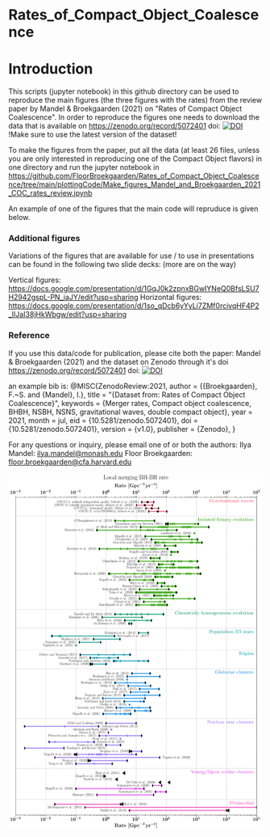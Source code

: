 # Rates_of_Compact_Object_Coalescence

# Introduction
This scripts (jupyter notebook) in this github directory can be used to reproduce the main figures (the three figures with the rates) from the review paper by Mandel & Broekgaarden (2021) on "Rates of Compact Object Coalescence". In order to reproduce the figures one needs to download the data that is available on https://zenodo.org/record/5072401 doi: [![DOI](https://zenodo.org/badge/DOI/10.5281/zenodo.5072401.svg)](https://doi.org/10.5281/zenodo.5072401) !Make sure to use the latest version of the dataset!

To make the figures from the paper, put all the data (at least 26 files, unless you are only interested in reproducing one of the Compact Object flavors) in one directory and run the jupyter notebook in https://github.com/FloorBroekgaarden/Rates_of_Compact_Object_Coalescence/tree/main/plottingCode/Make_figures_Mandel_and_Broekgaarden_2021_COC_rates_review.ipynb 

An example of one of the figures that the main code will repruduce is given below. 


### Additional figures
Variations of the figures that are available for use / to use in presentations can be found in the following two slide decks:
(more are on the way)

Vertical figures: https://docs.google.com/presentation/d/1GqJ0k2zpnxBGwIYNeQ0BfsLSU7H2942gspL-PN_iaJY/edit?usp=sharing 
Horizontal figures: https://docs.google.com/presentation/d/1so_qDcb6yYyLi7ZMf0rcivqHF4P2_IlJaI38jHkWbgw/edit?usp=sharing 




### Reference
If you use this data/code for publication, please cite both the paper: Mandel & Broekgaarden (2021) and the dataset on Zenodo through it's doi https://zenodo.org/record/5072401 doi: [![DOI](https://zenodo.org/badge/DOI/10.5281/zenodo.5072401.svg)](https://doi.org/10.5281/zenodo.5072401)

an example bib is: 
@MISC{ZenodoReview:2021,
       author = {{Broekgaarden}, F.~S. and {Mandel}, I.},
        title = "{Dataset from: Rates of Compact Object Coalescence}",
     keywords = {Merger rates,  Compact object coalescence, BHBH, NSBH, NSNS, gravitational waves, double compact object},
         year = 2021,
        month = jul,
          eid = {10.5281/zenodo.5072401},
          doi = {10.5281/zenodo.5072401},
      version = {v1.0},
    publisher = {Zenodo},
}



For any questions or inquiry, please email one of or both the authors: 
Ilya Mandel: ilya.mandel@monash.edu 
Floor Broekgaarden: floor.broekgaarden@cfa.harvard.edu
 


![alt text](https://github.com/FloorBroekgaarden/Rates_of_Compact_Object_Coalescence/blob/main/plottingCode/Rates_BHBH_yearsorted_.png?raw=true)

